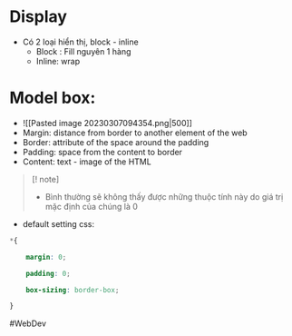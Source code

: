 # Display
* Có 2 loại hiển thị, block - inline 
	* Block : Fill nguyên 1 hàng 
	* Inline: wrap 
# Model box:
* ![[Pasted image 20230307094354.png|500]]
* Margin: distance from border to another element of the web
* Border: attribute of the space around the padding
* Padding: space from the content to border
* Content: text - image of the HTML
>[! note]
>- Bình thường sẽ không thấy được những thuộc tính này do giá trị mặc định của chúng là 0 

* default setting css:
```css
*{

    margin: 0;

    padding: 0;

    box-sizing: border-box;

}
```
#WebDev 